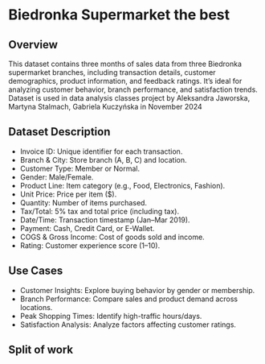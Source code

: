 # Biedronka Supermarket the best

## Overview
This dataset contains three months of sales data from three Biedronka supermarket branches, including transaction details, customer demographics, product information, and feedback ratings. It’s ideal for analyzing customer behavior, branch performance, and satisfaction trends. Dataset is used in data analysis classes project by Aleksandra Jaworska, Martyna Stalmach, Gabriela Kuczyńska in November 2024

## Dataset Description
<ul> 
<li> Invoice ID: Unique identifier for each transaction. </li>
<li> Branch & City: Store branch (A, B, C) and location. </li>
<li> Customer Type: Member or Normal. </li>
<li> Gender: Male/Female. </li>
<li> Product Line: Item category (e.g., Food, Electronics, Fashion). </li>
<li> Unit Price: Price per item ($). </li>
<li> Quantity: Number of items purchased. </li>
<li> Tax/Total: 5% tax and total price (including tax). </li>
<li> Date/Time: Transaction timestamp (Jan–Mar 2019). </li>
<li> Payment: Cash, Credit Card, or E-Wallet. </li>
<li> COGS & Gross Income: Cost of goods sold and income. </li>
<li> Rating: Customer experience score (1–10). </li>
</ul>

## Use Cases
<ul> 
<li> Customer Insights: Explore buying behavior by gender or membership. </li>
<li> Branch Performance: Compare sales and product demand across locations. </li>
<li> Peak Shopping Times: Identify high-traffic hours/days. </li>
<li> Satisfaction Analysis: Analyze factors affecting customer ratings. </li>
</ul>

## Split of work 
